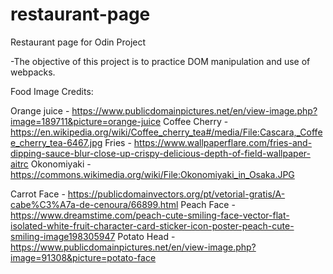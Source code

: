 # restaurant-page
Restaurant page for Odin Project

-The objective of this project is to practice DOM manipulation and use of webpacks.


Food Image Credits:

Orange juice - https://www.publicdomainpictures.net/en/view-image.php?image=189711&picture=orange-juice
Coffee Cherry - https://en.wikipedia.org/wiki/Coffee_cherry_tea#/media/File:Cascara,_Coffee_cherry_tea-6467.jpg
Fries - https://www.wallpaperflare.com/fries-and-dipping-sauce-blur-close-up-crispy-delicious-depth-of-field-wallpaper-aitrc
Okonomiyaki - https://commons.wikimedia.org/wiki/File:Okonomiyaki_in_Osaka.JPG

Carrot Face - https://publicdomainvectors.org/pt/vetorial-gratis/A-cabe%C3%A7a-de-cenoura/66899.html
Peach Face - https://www.dreamstime.com/peach-cute-smiling-face-vector-flat-isolated-white-fruit-character-card-sticker-icon-poster-peach-cute-smiling-image198305947
Potato Head - https://www.publicdomainpictures.net/en/view-image.php?image=91308&picture=potato-face